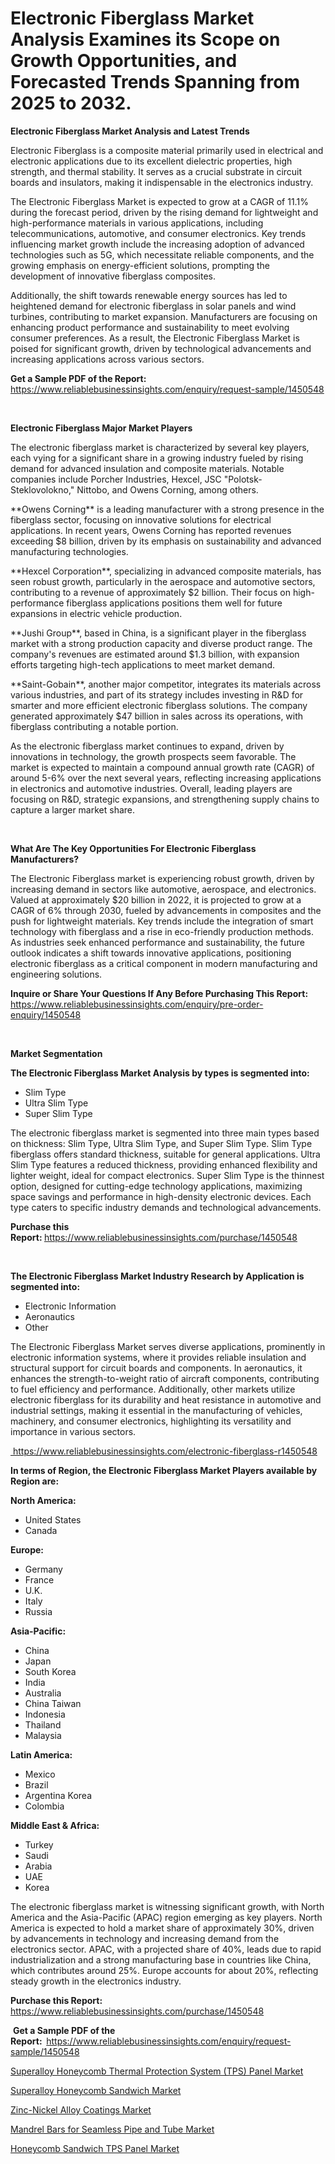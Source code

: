 <p><h1>Electronic Fiberglass Market Analysis Examines its Scope on Growth Opportunities, and Forecasted Trends Spanning from 2025 to 2032.</h1></p><p><strong>Electronic Fiberglass Market Analysis and Latest Trends</strong></p>
<p><p>Electronic Fiberglass is a composite material primarily used in electrical and electronic applications due to its excellent dielectric properties, high strength, and thermal stability. It serves as a crucial substrate in circuit boards and insulators, making it indispensable in the electronics industry. </p><p>The Electronic Fiberglass Market is expected to grow at a CAGR of 11.1% during the forecast period, driven by the rising demand for lightweight and high-performance materials in various applications, including telecommunications, automotive, and consumer electronics. Key trends influencing market growth include the increasing adoption of advanced technologies such as 5G, which necessitate reliable components, and the growing emphasis on energy-efficient solutions, prompting the development of innovative fiberglass composites. </p><p>Additionally, the shift towards renewable energy sources has led to heightened demand for electronic fiberglass in solar panels and wind turbines, contributing to market expansion. Manufacturers are focusing on enhancing product performance and sustainability to meet evolving consumer preferences. As a result, the Electronic Fiberglass Market is poised for significant growth, driven by technological advancements and increasing applications across various sectors.</p></p>
<p><strong>Get a Sample PDF of the Report:&nbsp;</strong> <a href="https://www.reliablebusinessinsights.com/enquiry/request-sample/1450548?utm_campaign=97&utm_medium=2&utm_source=Github&utm_content=ia&utm_term=03042025&utm_id=electronic-fiberglass">https://www.reliablebusinessinsights.com/enquiry/request-sample/1450548</a></p>
<p>&nbsp;</p>
<p><strong>Electronic Fiberglass Major Market Players</strong></p>
<p><p>The electronic fiberglass market is characterized by several key players, each vying for a significant share in a growing industry fueled by rising demand for advanced insulation and composite materials. Notable companies include Porcher Industries, Hexcel, JSC "Polotsk-Steklovolokno," Nittobo, and Owens Corning, among others.</p><p>**Owens Corning** is a leading manufacturer with a strong presence in the fiberglass sector, focusing on innovative solutions for electrical applications. In recent years, Owens Corning has reported revenues exceeding $8 billion, driven by its emphasis on sustainability and advanced manufacturing technologies. </p><p>**Hexcel Corporation**, specializing in advanced composite materials, has seen robust growth, particularly in the aerospace and automotive sectors, contributing to a revenue of approximately $2 billion. Their focus on high-performance fiberglass applications positions them well for future expansions in electric vehicle production.</p><p>**Jushi Group**, based in China, is a significant player in the fiberglass market with a strong production capacity and diverse product range. The company's revenues are estimated around $1.3 billion, with expansion efforts targeting high-tech applications to meet market demand.</p><p>**Saint-Gobain**, another major competitor, integrates its materials across various industries, and part of its strategy includes investing in R&D for smarter and more efficient electronic fiberglass solutions. The company generated approximately $47 billion in sales across its operations, with fiberglass contributing a notable portion.</p><p>As the electronic fiberglass market continues to expand, driven by innovations in technology, the growth prospects seem favorable. The market is expected to maintain a compound annual growth rate (CAGR) of around 5-6% over the next several years, reflecting increasing applications in electronics and automotive industries. Overall, leading players are focusing on R&D, strategic expansions, and strengthening supply chains to capture a larger market share.</p></p>
<p>&nbsp;</p>
<p><strong>What Are The Key Opportunities For Electronic Fiberglass Manufacturers?</strong></p>
<p><p>The Electronic Fiberglass market is experiencing robust growth, driven by increasing demand in sectors like automotive, aerospace, and electronics. Valued at approximately $20 billion in 2022, it is projected to grow at a CAGR of 6% through 2030, fueled by advancements in composites and the push for lightweight materials. Key trends include the integration of smart technology with fiberglass and a rise in eco-friendly production methods. As industries seek enhanced performance and sustainability, the future outlook indicates a shift towards innovative applications, positioning electronic fiberglass as a critical component in modern manufacturing and engineering solutions.</p></p>
<p><strong>Inquire or Share Your Questions If Any Before Purchasing This Report:</strong> <a href="https://www.reliablebusinessinsights.com/enquiry/pre-order-enquiry/1450548?utm_campaign=97&utm_medium=2&utm_source=Github&utm_content=ia&utm_term=03042025&utm_id=electronic-fiberglass">https://www.reliablebusinessinsights.com/enquiry/pre-order-enquiry/1450548</a></p>
<p>&nbsp;</p>
<p><strong>Market Segmentation</strong></p>
<p><strong>The Electronic Fiberglass Market Analysis by types is segmented into:</strong></p>
<p><ul><li>Slim Type</li><li>Ultra Slim Type</li><li>Super Slim Type</li></ul></p>
<p><p>The electronic fiberglass market is segmented into three main types based on thickness: Slim Type, Ultra Slim Type, and Super Slim Type. Slim Type fiberglass offers standard thickness, suitable for general applications. Ultra Slim Type features a reduced thickness, providing enhanced flexibility and lighter weight, ideal for compact electronics. Super Slim Type is the thinnest option, designed for cutting-edge technology applications, maximizing space savings and performance in high-density electronic devices. Each type caters to specific industry demands and technological advancements.</p></p>
<p><strong>Purchase this Report:&nbsp;</strong><a href="https://www.reliablebusinessinsights.com/purchase/1450548?utm_campaign=97&utm_medium=2&utm_source=Github&utm_content=ia&utm_term=03042025&utm_id=electronic-fiberglass">https://www.reliablebusinessinsights.com/purchase/1450548</a></p>
<p>&nbsp;</p>
<p><strong>The Electronic Fiberglass Market Industry Research by Application is segmented into:</strong></p>
<p><ul><li>Electronic Information</li><li>Aeronautics</li><li>Other</li></ul></p>
<p><p>The Electronic Fiberglass Market serves diverse applications, prominently in electronic information systems, where it provides reliable insulation and structural support for circuit boards and components. In aeronautics, it enhances the strength-to-weight ratio of aircraft components, contributing to fuel efficiency and performance. Additionally, other markets utilize electronic fiberglass for its durability and heat resistance in automotive and industrial settings, making it essential in the manufacturing of vehicles, machinery, and consumer electronics, highlighting its versatility and importance in various sectors.</p></p>
<p><a href="https://www.reliablebusinessinsights.com/electronic-fiberglass-r1450548?utm_campaign=97&utm_medium=2&utm_source=Github&utm_content=ia&utm_term=03042025&utm_id=electronic-fiberglass">&nbsp;https://www.reliablebusinessinsights.com/electronic-fiberglass-r1450548</a></p>
<p><strong>In terms of Region, the Electronic Fiberglass Market Players available by Region are:</strong></p>
<p>
    <p> <strong> North America: </strong>
        <ul>
            <li>United States</li>
            <li>Canada</li>
        </ul>
        </p> 
    <p> <strong> Europe: </strong>
        <ul>
            <li>Germany</li>
            <li>France</li>
            <li>U.K.</li>
            <li>Italy</li>
            <li>Russia</li>
        </ul>
        </p> 
    <p> <strong> Asia-Pacific: </strong>
        <ul>
            <li>China</li>
            <li>Japan</li>
            <li>South Korea</li>
            <li>India</li>
            <li>Australia</li>
            <li>China Taiwan</li>
            <li>Indonesia</li>
            <li>Thailand</li>
            <li>Malaysia</li>
        </ul>
        </p> 
    <p> <strong> Latin America: </strong>
        <ul>
            <li>Mexico</li>
            <li>Brazil</li>
            <li>Argentina Korea</li>
            <li>Colombia</li>
        </ul>
        </p> 
    <p> <strong> Middle East & Africa: </strong>
        <ul>
            <li>Turkey</li>
            <li>Saudi</li>
            <li>Arabia</li>
            <li>UAE</li>
            <li>Korea</li>
        </ul>
    </p>
    </p>
<p><p>The electronic fiberglass market is witnessing significant growth, with North America and the Asia-Pacific (APAC) region emerging as key players. North America is expected to hold a market share of approximately 30%, driven by advancements in technology and increasing demand from the electronics sector. APAC, with a projected share of 40%, leads due to rapid industrialization and a strong manufacturing base in countries like China, which contributes around 25%. Europe accounts for about 20%, reflecting steady growth in the electronics industry.</p></p>
<p><strong>Purchase this Report: </strong><a href="https://www.reliablebusinessinsights.com/purchase/1450548?utm_campaign=97&utm_medium=2&utm_source=Github&utm_content=ia&utm_term=03042025&utm_id=electronic-fiberglass">https://www.reliablebusinessinsights.com/purchase/1450548</a></p>
<p>&nbsp;<strong>Get a Sample PDF of the Report:&nbsp;&nbsp;</strong><a href="https://www.reliablebusinessinsights.com/enquiry/request-sample/1450548?utm_campaign=97&utm_medium=2&utm_source=Github&utm_content=ia&utm_term=03042025&utm_id=electronic-fiberglass">https://www.reliablebusinessinsights.com/enquiry/request-sample/1450548</a></p>
<p><strong></strong></p>
<p><p><a href="https://github.com/moorsdorak31/Market-Research-Report-List-1/blob/main/superalloy-honeycomb-thermal-protection-system-tps-panel-market.md?utm_campaign=97&utm_medium=2&utm_source=Github&utm_content=ia&utm_term=03042025&utm_id=electronic-fiberglass">Superalloy Honeycomb Thermal Protection System (TPS) Panel Market</a></p><p><a href="https://github.com/danitkeavyx7/Market-Research-Report-List-1/blob/main/superalloy-honeycomb-sandwich-market.md?utm_campaign=97&utm_medium=2&utm_source=Github&utm_content=ia&utm_term=03042025&utm_id=electronic-fiberglass">Superalloy Honeycomb Sandwich Market</a></p><p><a href="https://github.com/vespigeakexc/Market-Research-Report-List-1/blob/main/zinc-nickel-alloy-coatings-market.md?utm_campaign=97&utm_medium=2&utm_source=Github&utm_content=ia&utm_term=03042025&utm_id=electronic-fiberglass">Zinc-Nickel Alloy Coatings Market</a></p><p><a href="https://github.com/taffouasaoka/Market-Research-Report-List-1/blob/main/mandrel-bars-for-seamless-pipe-and-tube-market.md?utm_campaign=97&utm_medium=2&utm_source=Github&utm_content=ia&utm_term=03042025&utm_id=electronic-fiberglass">Mandrel Bars for Seamless Pipe and Tube Market</a></p><p><a href="https://github.com/bartzthateis/Market-Research-Report-List-1/blob/main/honeycomb-sandwich-tps-panel-market.md?utm_campaign=97&utm_medium=2&utm_source=Github&utm_content=ia&utm_term=03042025&utm_id=electronic-fiberglass">Honeycomb Sandwich TPS Panel Market</a></p></p>